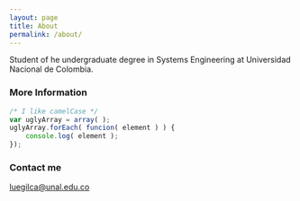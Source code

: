 ```yaml
---
layout: page
title: About
permalink: /about/
---
```


Student of he undergraduate degree in Systems Engineering at Universidad Nacional de Colombia.

### More Information

```javascript
/* I like camelCase */
var uglyArray = array( );
uglyArray.forEach( funcion( element ) ) {
	console.log( element );
});
```

### Contact me

[luegilca@unal.edu.co](mailto:luegilca@unal.edu.co)